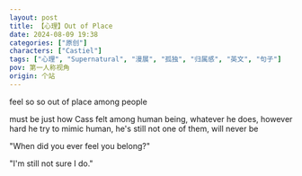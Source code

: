 ```yaml
---
layout: post
title: 【心理】Out of Place
date: 2024-08-09 19:38
categories: ["原创"]
characters: ["Castiel"]
tags: ["心理", "Supernatural", "漫展", "孤独", "归属感", "英文", "句子"]
pov: 第一人称视角
origin: 个站
---
```


feel so so out of place among people

must be just how Cass felt among human being, whatever he does, however hard he try to mimic human, he's still not one of them, will never be

"When did you ever feel you belong?"

"I'm still not sure I do."
